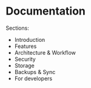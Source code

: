 # Documentation

Sections:
- Introduction
- Features
- Architecture & Workflow
- Security
- Storage
- Backups & Sync
- For developers
